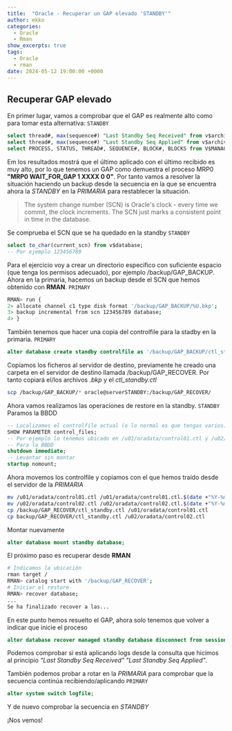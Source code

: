 ```yaml
---
title:  "Oracle - Recuperar un GAP elevado 'STANDBY'"
author: ekko
categories: 
  - Oracle
  - Rman
show_excerpts: true
tags: 
  - Oracle
  - rman
date: 2024-05-12 19:00:00 +0000
---
```

## Recuperar GAP elevado

En primer lugar, vamos a comprobar que el GAP es realmente alto como para tomar esta alternativa:
`STANDBY`

```sql
select thread#, max(sequence#) "Last Standby Seq Received" from v$archived_log val, v$database vdb where val.resetlogs_change# = vdb.resetlogs_change# group by thread# order by 1;
select thread#, max(sequence#) "Last Standby Seq Applied" from v$archived_log val, v$database vdb where val.resetlogs_change# = vdb.resetlogs_change# and val.applied in ('YES','IN-MEMORY') group by thread# order by 1;
select PROCESS, STATUS, THREAD#, SEQUENCE#, BLOCK#, BLOCKS from V$MANAGED_STANDBY where SEQUENCE# >0 order by SEQUENCE#;
```

Em los resultados mostrá que el último aplicado con el último recibido es muy alto, por lo que tenemos un GAP como demuestra el proceso MRP0 **"MRP0 WAIT_FOR_GAP 1 XXXX  0 0"**. Por tanto vamos a resolver la situación haciendo un backup desde la secuencia en la que se encuentra ahora la _STANDBY_ en la _PRIMARIA_ para restablecer la situación.
> The system change number (SCN) is Oracle's clock - every time we commit, the clock increments. The SCN just marks a consistent point in time in the database.

Se comprueba el SCN que se ha quedado en la standby
`STANDBY`

```sql
select to_char(current_scn) from v$database;
-- Por ejemplo 123456789
```

Para el ejercicio voy a crear un directorio específico con suficiente espacio (que tenga los permisos adecuado), por ejemplo /backup/GAP_BACKUP.
Ahora en la primaria, hacemos un backup desde el SCN que hemos obtenido con **RMAN**.
`PRIMARY`

```bash
RMAN> run {
2> allocate channel c1 type disk format '/backup/GAP_BACKUP/%U.bkp';
3> backup incremental from scn 123456789 database;
4> }
```

También tenemos que hacer una copia del controlfile para la stadby en la primaria.
`PRIMARY`

```sql
alter database create standby controlfile as '/backup/GAP_BACKUP/ctl_standby.ctl';
```

Copiamos los ficheros al servidor de destino, previamente he creado una carpeta en el servidor de destino llamada /backup/GAP_RECOVER. Por tanto copiará el/los archivos _.bkp_ y el _ctl_standby.ctl_

```bash
scp /backup/GAP_BACKUP/* oracle@serverSTANDBY:/backup/GAP_RECOVER/
```

Ahora vamos realizamos las operaciones de restore en la standby.
`STANDBY`
Paramos la BBDD

```sql
-- Localizamos el controlfile actual (o lo normal es que tengas varios)
SHOW PARAMETER control_files;
-- Por ejemplo lo tenemos ubicado en /u01/oradata/control01.ctl y /u02/oradata/control02.ctl
-- Para la BBDD
shutdown immediate;
-- Levantar sin montar
startup nomount;
````

Ahora movemos los controlfile y copiamos con el que hemos traído desde el servidor de la _PRIMARIA_

```bash
mv /u01/oradata/control01.ctl /u01/oradata/control01.ctl.$(date +"%Y-%m-%d")
mv /u02/oradata/control02.ctl /u02/oradata/control02.ctl.$(date +"%Y-%m-%d")
cp /backup/GAP_RECOVER/ctl_standby.ctl /u01/oradata/control01.ctl
cp backup/GAP_RECOVER/ctl_standby.ctl /u02/oradata/control02.ctl
```

Montar nuevamente

```sql
alter database mount standby database;
```

El próximo paso es recuperar desde **RMAN**

```bash
# Indicamos la ubicación
rman target /
RMAN> catalog start with '/backup/GAP_RECOVER';
# Iniciar el restore
RMAN> recover database;
...
Se ha finalizado recover a las...
```

En este punto hemos resuelto el GAP, ahora solo tenemos que volver a indicar que inicie el proceso

```sql
alter database recover managed standby database disconnect from session;
```

Podemos comprobar si está aplicando logs desde la consulta que hicimos al principio _"Last Standby Seq Received" "Last Standby Seq Applied"_.

También podemos probar a rotar en la _PRIMARIA_ para comprobar que la secuencia continúa recibiendo/aplicando
`PRIMARY`

```sql
alter system switch logfile;
```

Y de nuevo comprobar la secuencia en _STANDBY_

¡Nos vemos!
